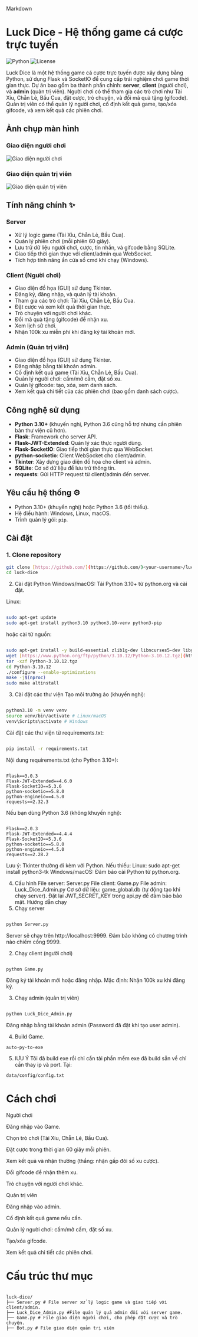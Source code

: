 Markdown

# Luck Dice - Hệ thống game cá cược trực tuyến 

![Python](https://img.shields.io/badge/Python-3.10+-blue.svg) 
![License](https://img.shields.io/badge/License-MIT-green.svg) 

Luck Dice là một hệ thống game cá cược trực tuyến được xây dựng bằng Python, sử dụng Flask và SocketIO để cung cấp trải nghiệm chơi game thời gian thực. Dự án bao gồm ba thành phần chính: **server**, **client** (người chơi), và **admin** (quản trị viên). Người chơi có thể tham gia các trò chơi như Tài Xỉu, Chẵn Lẻ, Bầu Cua, đặt cược, trò chuyện, và đổi mã quà tặng (gifcode). Quản trị viên có thể quản lý người chơi, cố định kết quả game, tạo/xóa gifcode, và xem kết quả các phiên chơi. 

## Ảnh chụp màn hình 

### Giao diện người chơi 

![Giao diện người chơi](https://img.upanh.tv/2025/03/24/Screenshot-303.png) 

### Giao diện quản trị viên ️

![Giao diện quản trị viên](https://img.upanh.tv/2025/03/24/Screenshot-301.png) 

## Tính năng chính ✨

### Server ️

- Xử lý logic game (Tài Xỉu, Chẵn Lẻ, Bầu Cua). 
- Quản lý phiên chơi (mỗi phiên 60 giây). 
- Lưu trữ dữ liệu người chơi, cược, tin nhắn, và gifcode bằng SQLite. 
- Giao tiếp thời gian thực với client/admin qua WebSocket. 
- Tích hợp tính năng ẩn cửa sổ cmd khi chạy (Windows). 

### Client (Người chơi) 

- Giao diện đồ họa (GUI) sử dụng Tkinter. 
- Đăng ký, đăng nhập, và quản lý tài khoản. 
- Tham gia các trò chơi: Tài Xỉu, Chẵn Lẻ, Bầu Cua. 
- Đặt cược và xem kết quả thời gian thực. 
- Trò chuyện với người chơi khác. 
- Đổi mã quà tặng (gifcode) để nhận xu. 
- Xem lịch sử chơi. 
- Nhận 100k xu miễn phí khi đăng ký tài khoản mới. 

### Admin (Quản trị viên) ️

- Giao diện đồ họa (GUI) sử dụng Tkinter. 
- Đăng nhập bằng tài khoản admin. 
- Cố định kết quả game (Tài Xỉu, Chẵn Lẻ, Bầu Cua). 
- Quản lý người chơi: cấm/mở cấm, đặt số xu. 
- Quản lý gifcode: tạo, xóa, xem danh sách. 
- Xem kết quả chi tiết của các phiên chơi (bao gồm danh sách cược). 

## Công nghệ sử dụng ️

- **Python 3.10+** (khuyến nghị, Python 3.6 cũng hỗ trợ nhưng cần phiên bản thư viện cũ hơn). 
- **Flask**: Framework cho server API. 
- **Flask-JWT-Extended**: Quản lý xác thực người dùng. 
- **Flask-SocketIO**: Giao tiếp thời gian thực qua WebSocket. 
- **python-socketio**: Client WebSocket cho client/admin. 
- **Tkinter**: Xây dựng giao diện đồ họa cho client và admin. 
- **SQLite**: Cơ sở dữ liệu để lưu trữ thông tin. 
- **requests**: Gửi HTTP request từ client/admin đến server. 

## Yêu cầu hệ thống ⚙️

- Python 3.10+ (khuyến nghị) hoặc Python 3.6 (tối thiểu). 
- Hệ điều hành: Windows, Linux, macOS. 
- Trình quản lý gói: `pip`. 

## Cài đặt ️

### 1. Clone repository 

```bash
git clone [https://github.com/](https://github.com/)<your-username>/luck-dice.git 
cd luck-dice
```
2. Cài đặt Python
Windows/macOS: Tải Python 3.10+ từ python.org và cài đặt.

Linux:

```Bash

sudo apt-get update 
sudo apt-get install python3.10 python3.10-venv python3-pip
```
hoặc cài từ nguồn:

```Bash

sudo apt-get install -y build-essential zlib1g-dev libncurses5-dev libgdbm-dev libnss3-dev libssl-dev libreadline-dev libffi-dev curl libbz2-dev 
wget [https://www.python.org/ftp/python/3.10.12/Python-3.10.12.tgz](https://www.python.org/ftp/python/3.10.12/Python-3.10.12.tgz) 
tar -xzf Python-3.10.12.tgz 
cd Python-3.10.12 
./configure --enable-optimizations 
make -j$(nproc) 
sudo make altinstall
```
3. Cài đặt các thư viện
Tạo môi trường ảo (khuyến nghị):

```Bash

python3.10 -m venv venv 
source venv/bin/activate # Linux/macOS 
venv\Scripts\activate # Windows
```
Cài đặt các thư viện từ requirements.txt:

```Bash

pip install -r requirements.txt
```
Nội dung requirements.txt (cho Python 3.10+):

```Plaintext

Flask==3.0.3 
Flask-JWT-Extended==4.6.0 
Flask-SocketIO==5.3.6 
python-socketio==5.8.0 
python-engineio==4.5.0 
requests==2.32.3
```
Nếu bạn dùng Python 3.6 (không khuyến nghị):

```Plaintext

Flask==2.0.3 
Flask-JWT-Extended==4.4.4 
Flask-SocketIO==5.3.6 
python-socketio==5.8.0 
python-engineio==4.5.0 
requests==2.28.2
```
Lưu ý: Tkinter thường đi kèm với Python. Nếu thiếu: Linux: sudo apt-get install python3-tk Windows/macOS: Đảm bảo cài Python từ python.org.

4. Cấu hình
File server: Server.py
File client: Game.py
File admin: Luck_Dice_Admin.py
Cơ sở dữ liệu: game_global.db (tự động tạo khi chạy server).
Đặt lại JWT_SECRET_KEY trong api.py để đảm bảo bảo mật.
Hướng dẫn chạy ️
1. Chạy server
```Bash

python Server.py
```
Server sẽ chạy trên http://localhost:9999. Đảm bảo không có chương trình nào chiếm cổng 9999.

2. Chạy client (người chơi)
```Bash

python Game.py
```
Đăng ký tài khoản mới hoặc đăng nhập. Mặc định: Nhận 100k xu khi đăng ký.

3. Chạy admin (quản trị viên)
```Bash

python Luck_Dice_Admin.py
```
Đăng nhập bằng tài khoản admin (Password đã đặt khi tạo user admin).

4. Build Game.
```
auto-py-to-exe
```
5. lƯU Ý
   Tôi đã build exe rồi chỉ cần tải phần mềm exe đã build sẵn về chỉ cần thay ip và port.
   Tại:
 ```text
 data/config/config.txt
 ```

# Cách chơi ️

Người chơi

Đăng nhập vào Game.

Chọn trò chơi (Tài Xỉu, Chẵn Lẻ, Bầu Cua).

Đặt cược trong thời gian 60 giây mỗi phiên.

Xem kết quả và nhận thưởng (thắng: nhận gấp đôi số xu cược).

Đổi gifcode để nhận thêm xu.

Trò chuyện với người chơi khác.

Quản trị viên ️

Đăng nhập vào admin.

Cố định kết quả game nếu cần.

Quản lý người chơi: cấm/mở cấm, đặt số xu.

Tạo/xóa gifcode.

Xem kết quả chi tiết các phiên chơi.

# Cấu trúc thư mục

```Plaintext

luck-dice/ 
├── Server.py # File server xử lý logic game và giao tiếp với client/admin.
├── Luck_Dice_Admin.py #File quản lý quả admin đối với server game.
├── Game.py # File giao diện người chơi, cho phép đặt cược và trò chuyện. 
├── Bot.py # File giao diện quản trị viên
```
